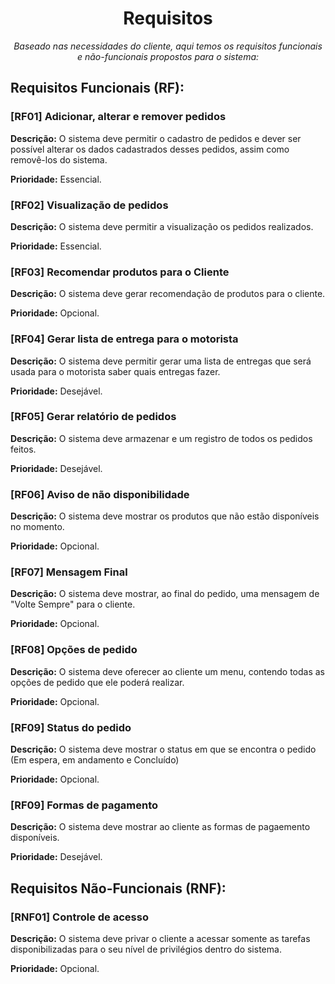 <h1 align="center">Requisitos</h1>
<p align="center"><i>Baseado nas necessidades do cliente, aqui temos os requisitos funcionais e não-funcionais propostos para o sistema:</i></p>

<h2>Requisitos Funcionais (RF):</h2>
<h3>[RF01] Adicionar, alterar e remover pedidos</h3>
<p><strong>Descrição:</strong> O sistema deve permitir o cadastro de pedidos e dever ser possível alterar os dados cadastrados desses pedidos, assim como removê-los do sistema.</p>
<p><strong>Prioridade:</strong> Essencial.</p>

<h3>[RF02] Visualização de pedidos</h3>
<p><strong>Descrição:</strong> O sistema deve permitir a visualização os pedidos realizados.</p>
<p><strong>Prioridade:</strong> Essencial.</p>

<h3>[RF03] Recomendar produtos para o Cliente</h3>
<p><strong>Descrição:</strong> O sistema deve gerar recomendação de produtos para o cliente.</p>
<p><strong>Prioridade:</strong> Opcional.</p>

<h3>[RF04] Gerar lista de entrega para o motorista</h3>
<p><strong>Descrição:</strong> O sistema deve permitir gerar uma lista de entregas que será usada para o motorista saber quais entregas fazer.</p>
<p><strong>Prioridade:</strong> Desejável.</p>

<h3>[RF05] Gerar relatório de pedidos</h3>
<p><strong>Descrição:</strong> O sistema deve armazenar e um registro de todos os pedidos feitos.</p>
<p><strong>Prioridade:</strong> Desejável.</p>

<h3>[RF06] Aviso de não disponibilidade</h3>
<p><strong>Descrição:</strong> O sistema deve mostrar os produtos que não estão disponíveis no momento.</p>
<p><strong>Prioridade:</strong> Opcional.</p>

<h3>[RF07] Mensagem Final</h3>
<p><strong>Descrição:</strong> O sistema deve mostrar, ao final do pedido, uma mensagem de "Volte Sempre" para o cliente.</p>
<p><strong>Prioridade:</strong> Opcional.</p>

<h3>[RF08] Opções de pedido</h3>
<p><strong>Descrição:</strong> O sistema deve oferecer ao cliente um menu, contendo todas as opções de pedido que ele poderá realizar.</p>
<p><strong>Prioridade:</strong> Opcional.</p>

<h3>[RF09] Status do pedido</h3>
<p><strong>Descrição:</strong> O sistema deve mostrar o status em que se encontra o pedido (Em espera, em andamento e Concluído)</p>
<p><strong>Prioridade:</strong> Opcional.</p>

<h3>[RF09] Formas de pagamento</h3>
<p><strong>Descrição:</strong> O sistema deve mostrar ao cliente as formas de pagaemento disponíveis.</p>
<p><strong>Prioridade:</strong> Desejável.</p>

<h2>Requisitos Não-Funcionais (RNF):</h2>
<h3>[RNF01] Controle de acesso</h3>
<p><strong>Descrição:</strong> O sistema deve privar o cliente a acessar somente as tarefas disponibilizadas para o seu nível de privilégios dentro do sistema.</p>
<p><strong>Prioridade:</strong> Opcional.</p>
